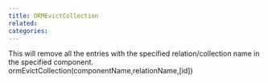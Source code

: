 ```yaml
---
title: ORMEvictCollection
related:
categories:
---
```


This will remove all the entries with the specified relation/collection name in the specified component.
ormEvictCollection(componentName,relationName,[id])